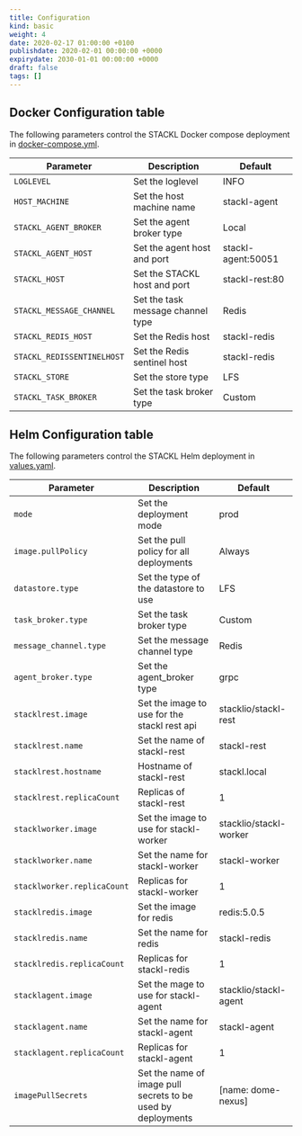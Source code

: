 ```yaml
---
title: Configuration
kind: basic
weight: 4
date: 2020-02-17 01:00:00 +0100
publishdate: 2020-02-01 00:00:00 +0000
expirydate: 2030-01-01 00:00:00 +0000
draft: false
tags: []
---
```


## Docker Configuration table

The following parameters control the STACKL Docker compose deployment in [docker-compose.yml](https://github.com/stacklio/stackl/tree/master/build/example_docker/docker-compose.yaml).

| Parameter | Description | Default |
|------------|------|------|
| `LOGLEVEL` | Set the loglevel | INFO |
| `HOST_MACHINE` | Set the host machine name | stackl-agent |
| `STACKL_AGENT_BROKER` | Set the agent broker type  | Local |
| `STACKL_AGENT_HOST` | Set the agent host and port | stackl-agent:50051 |
| `STACKL_HOST` | Set the STACKL host and port | stackl-rest:80 |
| `STACKL_MESSAGE_CHANNEL` | Set the task message channel type | Redis |
| `STACKL_REDIS_HOST` | Set the Redis host | stackl-redis |
| `STACKL_REDISSENTINELHOST` | Set the Redis sentinel host | stackl-redis |
| `STACKL_STORE` | Set the store type | LFS |
| `STACKL_TASK_BROKER` | Set the task broker type | Custom |

## Helm Configuration table

The following parameters control the STACKL Helm deployment in [values.yaml](https://github.com/stacklio/stackl/tree/master/build/helm/values.yaml).

| Parameter | Description | Default |
|------------|------|------|
| `mode` | Set the deployment mode  | prod |
| `image.pullPolicy` | Set the pull policy for all deployments  | Always |
| `datastore.type` | Set the type of the datastore to use | LFS |
| `task_broker.type` | Set the task broker type | Custom |
| `message_channel.type` | Set the message channel type | Redis |
| `agent_broker.type` | Set the agent_broker type | grpc |
| `stacklrest.image` | Set the image to use for the stackl rest api | stacklio/stackl-rest |
| `stacklrest.name` | Set the name of stackl-rest | stackl-rest |
| `stacklrest.hostname` | Hostname of stackl-rest | stackl.local |
| `stacklrest.replicaCount` | Replicas of stackl-rest | 1 |
| `stacklworker.image` | Set the image to use for stackl-worker | stacklio/stackl-worker |
| `stacklworker.name`| Set the name for stackl-worker | stackl-worker |
| `stacklworker.replicaCount` | Replicas for stackl-worker | 1 |
| `stacklredis.image` | Set the image for redis | redis:5.0.5 |
| `stacklredis.name` | Set the name for redis | stackl-redis |
| `stacklredis.replicaCount` | Replicas for stackl-redis | 1 |
| `stacklagent.image` | Set the mage to use for stackl-agent | stacklio/stackl-agent |
| `stacklagent.name` | Set the name for stackl-agent | stackl-agent |
| `stacklagent.replicaCount` | Replicas for stackl-agent | 1 |
| `imagePullSecrets` | Set the name of image pull secrets to be used by deployments | [name: dome-nexus] |
